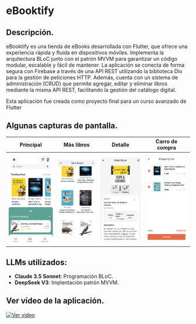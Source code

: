 # eBooktify

## Descripción.

eBooktify es una tienda de eBooks desarrollada con Flutter, que ofrece una experiencia rápida y fluida en dispositivos móviles. Implementa la arquitectura BLoC junto con el patrón MVVM para garantizar un código modular, escalable y fácil de mantener. La aplicación se conecta de forma segura con Firebase a través de una API REST utilizando la biblioteca Dio para la gestión de peticiones HTTP. Además, cuenta con un sistema de administración (CRUD) que permite agregar, editar y eliminar libros mediante la misma API REST, facilitando la gestión del catálogo digital. 

Esta aplicación fue creada como proyecto final para un curso avanzado de Flutter

## Algunas capturas de pantalla.

| Principal | Más libros | Detalle | Carro de compra |
|-----------|-----------|-----------|-----------|
|![Pantalla principal](./assets/img/main.jpg)|![Pantalla mas libros](./assets/img/more_book.jpg)|![Pantalla detalle del libro](./assets/img/detail.jpg)|![Pantalla carro de compra](./assets/img/cart.jpg)|




## LLMs utilizados:

- **Claude 3.5 Sonnet**: Programación BLoC.
- **DeepSeek V3**: Implentación patrón MVVM.

## Ver vídeo de la aplicación.
[![Ver video](https://img.youtube.com/vi/gRXX5OeA2Ek/0.jpg)](https://www.youtube.com/watch?v=gRXX5OeA2Ek)

